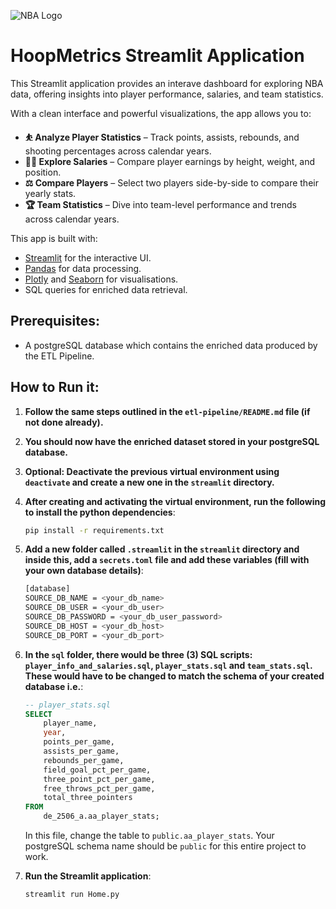 ![NBA Logo](/streamlit/images/nba_logo.avif)
# HoopMetrics Streamlit Application

This Streamlit application provides an interave dashboard for exploring NBA data, offering insights into player performance, salaries, and team statistics.

With a clean interface and powerful visualizations, the app allows you to:
- **⛹️ Analyze Player Statistics** – Track points, assists, rebounds, and shooting percentages across calendar years.
- **💸💸 Explore Salaries** – Compare player earnings by height, weight, and position.
- **⚖️ Compare Players** – Select two players side-by-side to compare their yearly stats.
- **🏆 Team Statistics** – Dive into team-level performance and trends across calendar years.
  
This app is built with:
- [Streamlit](https://streamlit.io) for the interactive UI.
- [Pandas](https://pandas.pydata.org) for data processing.
- [Plotly](https://plotly.com) and [Seaborn](https://seaborn.pydata.org) for visualisations.
- SQL queries for enriched data retrieval.
  

## Prerequisites:
- A postgreSQL database which contains the enriched data produced by the ETL Pipeline.
  
## How to Run it:
1. **Follow the same steps outlined in the `etl-pipeline/README.md` file (if not done already).**
2. **You should now have the enriched dataset stored in your postgreSQL database.**
3. **Optional: Deactivate the previous virtual environment using `deactivate` and create a new one in the `streamlit` directory.**
4. **After creating and activating the virtual environment, run the following to install the python dependencies**:
    ```bash
    pip install -r requirements.txt
    ```
5. **Add a new folder called `.streamlit` in the `streamlit` directory and inside this, add a `secrets.toml` file and add these variables (fill with your own database details)**:
    ```bash
    [database]
    SOURCE_DB_NAME = <your_db_name>
    SOURCE_DB_USER = <your_db_user>
    SOURCE_DB_PASSWORD = <your_db_user_password>
    SOURCE_DB_HOST = <your_db_host>
    SOURCE_DB_PORT = <your_db_port>
    ```
6. **In the `sql` folder, there would be three (3) SQL scripts: `player_info_and_salaries.sql`, `player_stats.sql` and `team_stats.sql`. These would have to be changed to match the schema of your created database i.e.**:
   
    ```sql
    -- player_stats.sql
    SELECT
        player_name,
        year,
        points_per_game,
        assists_per_game,
        rebounds_per_game,
        field_goal_pct_per_game,
        three_point_pct_per_game,
        free_throws_pct_per_game,
        total_three_pointers
    FROM
        de_2506_a.aa_player_stats;
    ```
    In this file, change the table to `public.aa_player_stats`. Your postgreSQL schema name should be `public` for this entire project to work.
7. **Run the Streamlit application**:
   ```bash
   streamlit run Home.py
   ```
